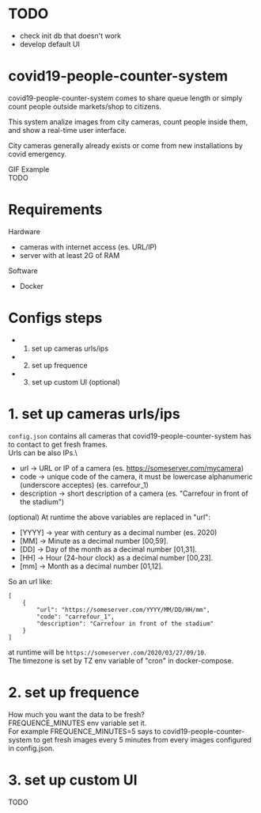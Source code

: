 # TODO
* check init db that doesn't work
* develop default UI

# covid19-people-counter-system
covid19-people-counter-system comes to share queue length or simply count people outside markets/shop to citizens.

This system analize images from city cameras, count people inside them, and show a real-time user interface.

City cameras generally already exists or come from new installations by covid emergency.

GIF Example\
TODO

# Requirements
Hardware
* cameras with internet access (es. URL/IP)
* server with at least 2G of RAM

Software
* Docker

# Configs steps
* 1. set up cameras urls/ips
* 2. set up frequence
* 3. set up custom UI (optional)


# 1. set up cameras urls/ips
`config.json` contains all cameras that covid19-people-counter-system has to contact to get fresh frames.\
Urls can be also IPs.\
* url -> URL or IP of a camera (es. https://someserver.com/mycamera)
* code -> unique code of the camera, it must be lowercase alphanumeric (underscore acceptes) (es. carrefour_1)
* description -> short description of a camera (es. "Carrefour in front of the stadium")

(optional) At runtime the above variables are replaced in "url":
* [YYYY] -> year with century as a decimal number (es. 2020)
* [MM] -> Minute as a decimal number [00,59].
* [DD] -> Day of the month as a decimal number [01,31].
* [HH] -> Hour (24-hour clock) as a decimal number [00,23].
* [mm] -> Month as a decimal number [01,12].

So an url like:

```
[
    {
        "url": "https://someserver.com/YYYY/MM/DD/HH/mm",
        "code": "carrefour_1",
        "description": "Carrefour in front of the stadium"
    }
]
```

at runtime will be `https://someserver.com/2020/03/27/09/10`.\
The timezone is set by TZ env variable of "cron" in docker-compose.

# 2. set up frequence
How much you want the data to be fresh?\
FREQUENCE_MINUTES env variable set it.\
For example FREQUENCE_MINUTES=5 says to covid19-people-counter-system to get fresh images every 5 minutes from every images configured in config.json.

# 3. set up custom UI
TODO

